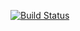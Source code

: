 [![Build Status](https://travis-ci.org/oddurka/stringCalcWeb.svg?branch=master)](https://travis-ci.org/oddurka/stringCalcWeb)
